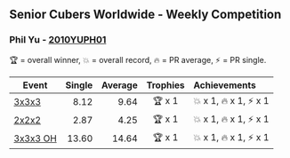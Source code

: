 ## Senior Cubers Worldwide - Weekly Competition
### Phil Yu - [2010YUPH01](https://www.worldcubeassociation.org/persons/2010YUPH01)

🏆 = overall winner, 💥 = overall record, 🔥 = PR average, ⚡ = PR single.

| Event | Single | Average | Trophies | Achievements|
| -- | --: | --: | :--: | :-- |
| [3x3x3](phil_yu/333.md) | 8.12 | 9.64 | 🏆 x 1 | 💥 x 1, 🔥 x 1, ⚡ x 1 |
| [2x2x2](phil_yu/222.md) | 2.87 | 4.25 | 🏆 x 1 | 💥 x 1, 🔥 x 1, ⚡ x 1 |
| [3x3x3 OH](phil_yu/333oh.md) | 13.60 | 14.64 | 🏆 x 1 | 💥 x 1, 🔥 x 1, ⚡ x 1 |

<!-- Global site tag (gtag.js) - Google Analytics -->
<script async src="https://www.googletagmanager.com/gtag/js?id=UA-86348435-3"></script>
<script>window.dataLayer = window.dataLayer || []; function gtag() {dataLayer.push(arguments);} gtag('js', new Date()); gtag('config', 'UA-86348435-3');</script>
